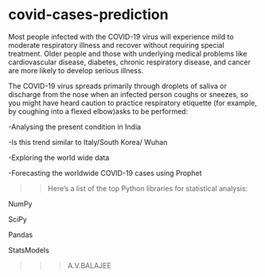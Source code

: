# covid-cases-prediction
Most people infected with the COVID-19 virus will experience mild to moderate respiratory illness and recover without requiring special treatment.  Older people and those with underlying medical problems like cardiovascular disease, diabetes, chronic respiratory disease, and cancer are more likely to develop serious illness.


The COVID-19 virus spreads primarily through droplets of saliva or discharge from the nose when an infected person coughs or sneezes, so you might have heard caution to practice respiratory etiquette (for example, by coughing into a flexed elbow)asks to be performed:


-Analysing the present condition in India


-Is this trend similar to Italy/South Korea/ Wuhan


-Exploring the world wide data


-Forecasting the worldwide COVID-19 cases using Prophet


>>Here’s a list of the top Python libraries for statistical analysis:


NumPy


SciPy


Pandas


StatsModels

>>>A.V.BALAJEE
